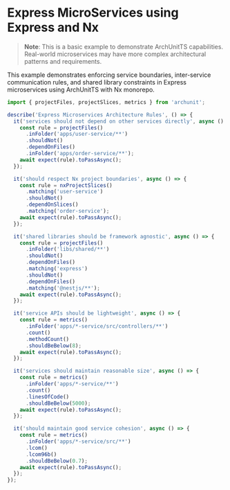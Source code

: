 # Express MicroServices using Express and Nx

> **Note**: This is a basic example to demonstrate ArchUnitTS capabilities. Real-world microservices may have more complex architectural patterns and requirements.

This example demonstrates enforcing service boundaries, inter-service communication rules, and shared library constraints in Express microservices using ArchUnitTS with Nx monorepo.

```typescript
import { projectFiles, projectSlices, metrics } from 'archunit';

describe('Express Microservices Architecture Rules', () => {
  it('services should not depend on other services directly', async () => {
    const rule = projectFiles()
      .inFolder('apps/user-service/**')
      .shouldNot()
      .dependOnFiles()
      .inFolder('apps/order-service/**');
    await expect(rule).toPassAsync();
  });

  it('should respect Nx project boundaries', async () => {
    const rule = nxProjectSlices()
      .matching('user-service')
      .shouldNot()
      .dependOnSlices()
      .matching('order-service');
    await expect(rule).toPassAsync();
  });

  it('shared libraries should be framework agnostic', async () => {
    const rule = projectFiles()
      .inFolder('libs/shared/**')
      .shouldNot()
      .dependOnFiles()
      .matching('express')
      .shouldNot()
      .dependOnFiles()
      .matching('@nestjs/**');
    await expect(rule).toPassAsync();
  });

  it('service APIs should be lightweight', async () => {
    const rule = metrics()
      .inFolder('apps/*-service/src/controllers/**')
      .count()
      .methodCount()
      .shouldBeBelow(8);
    await expect(rule).toPassAsync();
  });

  it('services should maintain reasonable size', async () => {
    const rule = metrics()
      .inFolder('apps/*-service/**')
      .count()
      .linesOfCode()
      .shouldBeBelow(5000);
    await expect(rule).toPassAsync();
  });

  it('should maintain good service cohesion', async () => {
    const rule = metrics()
      .inFolder('apps/*-service/src/**')
      .lcom()
      .lcom96b()
      .shouldBeBelow(0.7);
    await expect(rule).toPassAsync();
  });
});
```
